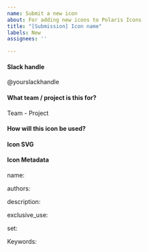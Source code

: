 ```yaml
---
name: Submit a new icon
about: For adding new icons to Polaris Icons
title: "[Submission] Icon name"
labels: New
assignees: ''

---
```


<!--
  Please follow this template to submit a new icon. First check
  Abstract or http://polaris-icons.shopifycloud.com to see if the icon 
  you need already exists.

  Any questions? https://vault.shopify.com/Polaris-icon-creation-guidelines
  or #polaris-icons on Slack
-->

#### Slack handle
@yourslackhandle

#### What team / project is this for?
Team - Project

#### How will this icon be used?
<!-- 
  Please include any relevant images, the reason you are 
  creating this icon, and any additional context.
-->

#### Icon SVG
<!-- 
  Where can we find the icon (SVG)? Hint: Upload it to GDrive
-->

#### Icon Metadata
<!-- 
  If you're adding a new icon, the following metadata needs
  to be completed before we can accept this contribution.

  You can find example metadata files in any `.yml` file
  here: https://github.com/Shopify/polaris-icons/tree/master/packages/polaris-icons-raw/icons/polaris
-->

name: 
<!-- 
  Eg. Arrow down. 
-->

authors: 
<!--
  One or more contributors with slack handle
  (Eg. Casey Smith @caseysmith).
-->

description: 
<!-- 
  Please use this guide to create descriptions: 
  https://bit.ly/2GdMpmg).
-->

exclusive_use: 
<!-- 
  Only fill this if the icon should only be used in a specific
  areas of the admin (Eg. Orders).
-->

set: 
<!-- 
  Choose major, minor or spot.
-->

Keywords: 
<!-- 
  Multiple words that could be associated with this icon when
  searching (Eg, arrow, down, etc).
-->
